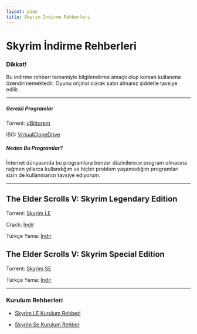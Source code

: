 ```yaml
---
layout: page
title: Skyrim İndirme Rehberleri
---
```


# Skyrim İndirme Rehberleri


### Dikkat!
Bu indirme rehberi tamamiyle bilgilendirme amaçlı olup korsan kullanıma özendirmemektedir. 
Oyunu orijinal olarak satın almanız şiddetle tavsiye edilir.

--------------------------------------------------------------------------------------------------
##### Gerekli Programlar
Torrent: [qBittorent](https://www.fosshub.com/qBittorrent.html)

ISO: [VirtualCloneDrive](https://www.elby.ch/download/SetupVCD.exe)

##### Neden Bu Programlar?
İnternet dünyasında bu programlara benzer düzinilerece program olmasına rağmen yıllarca kullandığım ve hiçbir problem yaşamadığım programları sizin de kullanmanızı tavsiye ediyorum.


--------------------------------------------------------------------------------------------------

## The Elder Scrolls V: Skyrim Legendary Edition

Torrent: [Skyrim LE](magnet:?xt=urn:btih:09C225BFFCD017C89397ADA43C5E697B25BD1612)

Crack: [İndir](https://www.mediafire.com/file/u8y48ccwmim69yt/Skyrim_LE_%5BTheCrimsonborn%5D.7z/file)

Türkçe Yama: [İndir](http://www.mediafire.com/file/zfb505yaqdbio1n/Skyrim_Turkce.rar/file)




## The Elder Scrolls V: Skyrim Special Edition

Torrent: [Skyrim SE](magnet:?xt=urn:btih:57F74C9682A417156E22B82D8D0767E11BC4158B&dn=The+Elder+Scrolls%3A+Skyrim+-+Special+Edition+%28v1.5.97.0+%2B+Creation+Club+Content%2C+MULTi9%29+%5BFitGirl+Repack%2C+Selective+Download+-+from+7.3+GB%5D&tr=udp%3A%2F%2F9.rarbg.to%3A2710%2Fannounce&tr=udp%3A%2F%2Feddie4.nl%3A6969%2Fannounce&tr=udp%3A%2F%2Fshadowshq.yi.org%3A6969%2Fannounce&tr=udp%3A%2F%2Fthetracker.org%3A80%2Fannounce&tr=udp%3A%2F%2Ftracker.coppersurfer.tk%3A6969&tr=udp%3A%2F%2Ftracker.leechers-paradise.org%3A6969&tr=udp%3A%2F%2Ftracker.opentrackr.org%3A1337&tr=udp%3A%2F%2Ftracker.piratepublic.com%3A1337%2Fannounce&tr=udp%3A%2F%2Ftracker.zer0day.to%3A1337&tr=udp%3A%2F%2F9.rarbg.com%3A2710%2Fannounce&tr=udp%3A%2F%2Fexplodie.org%3A6969%2Fannounce&tr=udp%3A%2F%2Ftracker1.wasabii.com.tw%3A6969%2Fannounce&tr=udp%3A%2F%2Ftracker.torrent.eu.org%3A451%2Fannounce&tr=udp%3A%2F%2Ftracker.cypherpunks.ru%3A6969%2Fannounce&tr=udp%3A%2F%2Ftracker.zer0day.to%3A1337%2Fannounce&tr=udp%3A%2F%2Ftracker.leechers-paradise.org%3A6969%2Fannounce&tr=udp%3A%2F%2Fcoppersurfer.tk%3A6969%2Fannounce)

Türkçe Yama: [İndir](http://www.mediafire.com/file/6ebzojs2ijul9bi/The-Elder-Scrolls-V-Skyrim-Special-Edition-Turkce-Yama.zip)


--------------------------------------------------------------------------------------------------
### Kurulum Rehberleri

- [Skyrim LE Kurulum Rehberi](https://www.youtube.com/watch?v=gQLGiHkmPx0)

- [Skyrim Se Kurulum Rehber](https://www.youtube.com/watch?v=-9-jprQWmhI)